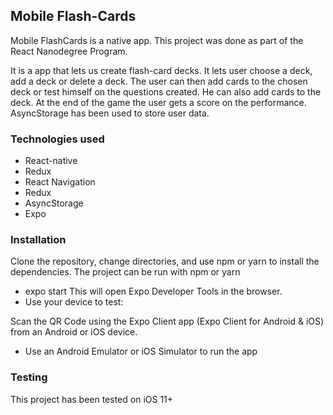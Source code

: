 ## Mobile Flash-Cards

Mobile FlashCards is a native app. This project was done as part of the React Nanodegree Program.

It is a app that lets us create flash-card decks. It lets user choose a deck, add a deck or delete a deck. The user can then add cards to the chosen deck or test himself on the questions created. He can also add cards to the deck. At the end of the game the user gets a score on the performance. AsyncStorage has been used to store user data.

### Technologies used

* React-native
* Redux
* React Navigation
* Redux
* AsyncStorage
* Expo


### Installation
Clone the repository, change directories, and use npm or yarn to install the dependencies.
The project can be run with npm or yarn

* expo start
This will open Expo Developer Tools in the browser. 
* Use your device to test:

Scan the QR Code using the Expo Client app (Expo Client for Android & iOS) from an Android or iOS device.
* Use an Android Emulator or iOS Simulator to run the app

### Testing
This project has been tested on iOS 11+